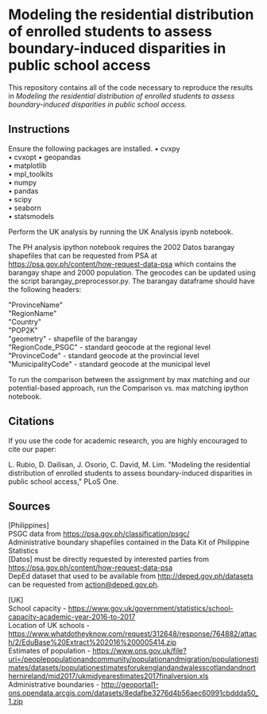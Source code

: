# Modeling the residential distribution of enrolled students to assess boundary-induced disparities in public school access

This repository contains all of the code necessary to reproduce the results in *Modeling the residential distribution of enrolled students to assess boundary-induced disparities in public school access.*

## Instructions
Ensure the following packages are installed.
• cvxpy  
• cvxopt 
• geopandas  
• matplotlib  
• mpl_toolkits  
• numpy  
• pandas  
• scipy  
• seaborn  
• statsmodels  

Perform the UK analysis by running the UK Analysis ipynb notebook.  

The PH analysis ipython notebook requires the 2002 Datos barangay shapefiles that can be requested from PSA at https://psa.gov.ph/content/how-request-data-psa which contains the barangay shape and 2000 population. The geocodes can be updated using the script barangay_preprocessor.py. The barangay dataframe should have the following headers:

"ProvinceName"  
"RegionName"  
"Country"  
"POP2K"  
"geometry" - shapefile of the barangay  
"RegionCode_PSGC" - standard geocode at the regional level  
"ProvinceCode" - standard geocode at the provincial level  
"MunicipalityCode" - standard geocode at the municipal level  

To run the comparison between the assignment by max matching and our potential-based approach, run the Comparison vs. max matching ipython notebook.

## Citations

If you use the code for academic research, you are highly encouraged to cite our paper:

L. Rubio, D. Dailisan, J. Osorio, C. David, M. Lim. "Modeling the residential distribution of enrolled students to assess boundary-induced disparities in public school access," PLoS One.

## Sources
[Philippines]  
PSGC data from https://psa.gov.ph/classification/psgc/  
Administrative boundary shapefiles contained in the Data Kit of Philippine Statistics  
[Datos] must be directly requested by interested parties from https://psa.gov.ph/content/how-request-data-psa  
DepEd dataset that used to be available from http://deped.gov.ph/datasets can be requested from action@deped.gov.ph.   

[UK]  
School capacity - https://www.gov.uk/government/statistics/school-capacity-academic-year-2016-to-2017  
Location of UK schools - https://www.whatdotheyknow.com/request/312648/response/764882/attach/2/EduBase%20Extract%202016%200005414.zip  
Estimates of population - https://www.ons.gov.uk/file?uri=/peoplepopulationandcommunity/populationandmigration/populationestimates/datasets/populationestimatesforukenglandandwalesscotlandandnorthernireland/mid2017/ukmidyearestimates2017finalversion.xls  
Administrative boundaries - http://geoportal1-ons.opendata.arcgis.com/datasets/8edafbe3276d4b56aec60991cbddda50_1.zip
